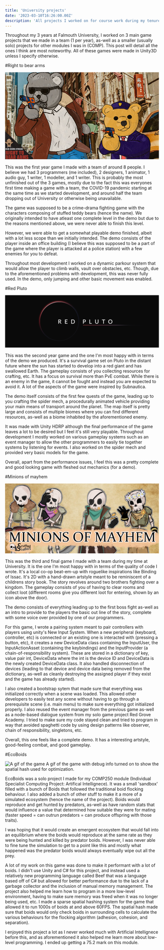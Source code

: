```yaml
---
title: 'University projects'
date: '2023-03-10T16:26:00.00Z'
description: 'All projects I worked on for course work during my tenure at Falmouth University (2019-2022)'
---
```



Throughout my 3 years at Falmouth University, I worked on 3 main game projects that we made in a team (1 per year), as-well as a smaller (usually solo) projects for other modules I was in (COMP). This post will detail all the ones I think are most noteworthy. All of these games were made in Unity3D unless I specify otherwise.

#Right to bear arms

![The game's poster](./images/RightToBearArms.jpg)

This was the first year game I made with a team of around 8 people. I believe we had 3 programmers (me included), 2 designers, 1 animator, 1 audio guy, 1 writer, 1 modeller, and 1 writer. This is probably the most unfinished out of the 3 games, mostly due to the fact this was everyones first time making a game with a team, the COVID-19 pandemic starting at the same time as we started development, and around half the team dropping out of University or otherwise being unavailable.

The game was supposed to be a crime-drama fighting game with the characters composing of stuffed teddy bears (hence the name). We originally intended to have atleast one complete level in the demo but due to the reasons mentioned above, we were never able to finish this level.

However, we were able to get a somewhat playable demo finished, albeit with a lot less scope than we initially intended. The demo consists of the player inside an office building (I believe this was supposed to be a part of the game where the player is attacked at a police station) with a few enemies for you to defeat.

Throughout most development I worked on a dynamic parkour system that would allow the player to climb walls, vault over obstacles, etc. Though, due to the aforementioned problems with development, this was never fully used. In the demo, only jumping and other basic movement was enabled.

#Red Pluto

![The game's poster](./images/RedPluto.png)

This was the second year game and the one I'm most happy with in terms of the demo we produced. It's a survival game set on Pluto in the distant future where the sun has started to develop into a red giant and has swallowed Earth. The gameplay consists of you collecting resources for crafting, etc. It has a focus on survival more than PvE combat. While there is an enemy in the game, it cannot be fought and instead you are expected to avoid it. A lot of the aspects of the game were inspired by Subnautica.

The demo itself consists of the first few quests of the game, leading up to you crafting the spider mech, a procedurally animated vehicle providing your main means of transport around the planet. The map itself is pretty large and consists of multiple biomes where you can find different resources, as-well as a biome inhabited by the aforementioned enemy.

It was made with Unity HDRP although the final performance of the game leaves a lot to be desired but I feel it's still very playable. Throughout development I mostly worked on various gameplay systems such as an event manager to allow the other programmers to easily tie together systems by listening for events. I also worked on the spider mech and provided very basic models for the game.

Overall, apart from the performance issues, I feel this was a pretty complete and good looking game with fleshed out mechanics (for a demo).

#Minions of mayhem 

![The game's poster](./images/MinionsOfMayhem.png)


This was the third and final game I made with a team during my time at University. It is the one I'm most happy with in terms of the quality of code I wrote. It's a local co-op beat-em-up with roguelike inspirations like Binding of Issac. It's 2D with a hand-drawn artstyle meant to be reminiscent of a childrens story book. The story revolves around two brothers fighting over a kingdom. The gameplay consists of you of having to clear rooms and collect loot (different rooms give you different loot for entering, shown by an icon above the door).

The demo consists of everything leading up to the first boss fight as-well as an intro to provide to the players the basic out line of the story, complete with some voice over provided by one of our programmers.

For this game, I wrote a pairing system meant to pair controllers with players using unity's New Input System. When a new peripheral (keyboard, controller, etc) is connected or an existing one is interacted with (pressing a button, etc), it creates a new DeviceData class containing the InputUser, the InputActionAsset (containing the keybindings) and the InputProvider (a chain-of-responsibility system). These are stored in a dictionary of key, value pair int, DeviceData where the int is the device ID and DeviceData is the newly created DeviceData class. It also handled disconnection of devices (leading to that device and device data being removed from the dictionary, as-well as cleanly destroying the assigned player if they exist and the game has already started).

I also created a bootstrap sytem that made sure that everything was initialized correctly when a scene was loaded. This allowed other developers to easily test any scene without having to go through a prerequisite scene (i.e. main menu) to make sure everything got initialized properly. I also reused the event manager from the previous game as-well as a node-based dialogue system from my solo game project Red Grove Academy.  I tried to make sure my code stayed clean and tried to program in way that avoided spaghetti code by using design patterns like observer, chain of responsibility, singletons, etc.

Overall, this one feels like a complete demo. It has a interesting artstyle, good-feeling combat, and good gameplay.



#EcoBoids

![A gif of the game](./gifs/ecoboids.gif)
A gif of the game with debug info turned on to show the spatial hash used for optimization.

EcoBoids was a solo project I made for my COMP250 module (Individual Specialist Computing Project: Artifical Intellignece). It was a small 'sandbox' filled with a bunch of Boids that followed the traditional boid flocking behaviour. I also added a bunch of other stuff to make it a more of a simulated ecosystem (hence the name of the project). Boids would reproduce and get hunted by predators, as-well as have random stats that would influence a value that determined how suitable they were for mating (faster speed = can outrun predators = can produce offspring with those traits). 

I was hoping that it would create an emergent ecosystem that would fall into an equilibrium where the boids would reproduce at the same rate as they were being hunted and killed by predator boids. However, I was never able to fine tune the simulation to get to a point like this and mostly what happened was the predator boids would always eventually wipe out all the prey.

A lot of my work on this game was done to make it performant with a lot of boids. I didn't use Unity and C# for this project, and instead used a relatively new programming language called Beef that was a language based off of C# but allowed for better performance due to the lack of a garbage collector and the inclusion of manual memory management. The project also helped me learn how to program in a more low-level environment, having to make sure memory was freed when it was no longer being used, etc. I made a sparse spatial hashing system for the game that allowed it to run 1000s of boids at and above 60FPS. The spatial hash made sure that boids would only check boids in surrounding cells to calculate the various behaviours for the flocking algorithm (adhesion, cohesion, and separation).

I enjoyed this project a lot as I never worked much with Artificial Intellignece before this, and as aforementioned it also helped me learn more about low-level programming. I ended up getting a 75.2 mark on this module.